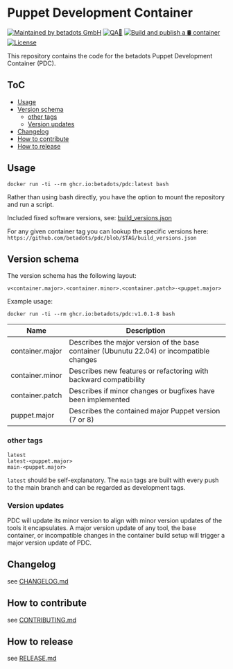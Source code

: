 # Puppet Development Container

[![Maintained by betadots GmbH](https://img.shields.io/badge/Maintained%20by-betadots%20GmbH-blue.svg)](https://www.betadots.de)
[![QA🚦](https://github.com/betadots/pdc/actions/workflows/ci.yaml/badge.svg)](https://github.com/betadots/pdc/actions/workflows/ci.yaml)
[![Build and publish a 🛢️ container](https://github.com/betadots/pdc/actions/workflows/build_container.yml/badge.svg)](https://github.com/betadots/pdc/actions/workflows/build_container.yml)
[![License](https://img.shields.io/github/license/betadots/pdc.svg)](https://github.com/betadots/pdc/blob/main/LICENSE)

This repository contains the code for the betadots Puppet Development Container (PDC).

## ToC

* [Usage](#usage)
* [Version schema](#version-schema)
  * [other tags](#other-tags)
  * [Version updates](#version-updates)
* [Changelog](#changelog)
* [How to contribute](#how-to-contribute)
* [How to release](#how-to-release)

## Usage

```shell
docker run -ti --rm ghcr.io:betadots/pdc:latest bash
```

Rather than using bash directly, you have the option to mount the repository and run a script.

Included fixed software versions, see: [build_versions.json](build_versions.json)

For any given container tag you can lookup the specific versions here: `https://github.com/betadots/pdc/blob/$TAG/build_versions.json`

## Version schema

The version schema has the following layout:

```text
v<container.major>.<container.minor>.<container.patch>-<puppet.major>
```

Example usage:

```shell
docker run -ti --rm ghcr.io:betadots/pdc:v1.0.1-8 bash
```

| Name | Description |
| --- | --- |
| container.major | Describes the major version of the base container (Ubunutu 22.04) or incompatible changes |
| container.minor | Describes new features or refactoring with backward compatibility |
| container.patch | Describes if minor changes or bugfixes have been implemented |
| puppet.major | Describes the contained major Puppet version (7 or 8) |

### other tags

```text
latest
latest-<puppet.major>
main-<puppet.major>
```

`latest` should be self-explanatory. The `main` tags are built with every push to the main branch and can be regarded as development tags.

### Version updates

PDC will update its minor version to align with minor version updates of the tools it encapsulates. A major version update of any tool, the base container, or incompatible changes in the container build setup will trigger a major version update of PDC.

## Changelog

see [CHANGELOG.md](CHANGELOG.md)

## How to contribute

see [CONTRIBUTING.md](CONTRIBUTING.md)

## How to release

see [RELEASE.md](RELEASE.md)
